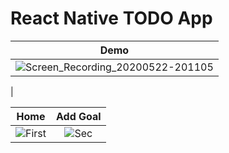 # React Native TODO App

| Demo |
|:-:|
| ![Screen_Recording_20200522-201105](https://user-images.githubusercontent.com/20374208/82692855-1d949f80-9c69-11ea-80fd-b32d14d22643.gif)
  |

| Home | Add Goal
|:-:|:-:|
| ![First](https://dl3.pushbulletusercontent.com/pvDVnh5ZfycV8Hnej7Q48TqI8WCnOLQX/Screenshot_20200522-201033_Expo.jpg) | ![Sec](https://dl3.pushbulletusercontent.com/bFYATxQScnTGzrz4yF3miFmID6TpCAod/Screenshot_20200522-201019_Expo.jpg) |


